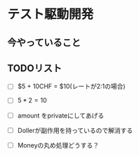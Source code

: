 # テスト駆動開発
## 今やっていること

## TODOリスト
- [ ] $5 + 10CHF = $10(レートが2:1の場合)
- [ ] $5 * 2 = 10$
- [ ] amount をprivateにしてあげる
- [ ] Dollerが副作用を持っているので解消する
- [ ] Moneyの丸め処理どうする？


